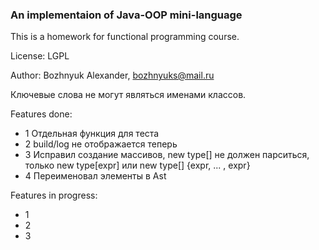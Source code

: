 ### An implementaion of Java-OOP mini-language

This is a homework for functional programming course.

License: LGPL

Author: Bozhnyuk Alexander, bozhnyuks@mail.ru

Ключевые слова не могут являться именами классов. 

Features done:

- 1 Отдельная функция для теста
- 2 build/log не отображается теперь 
- 3 Исправил создание массивов, new type[] не должен парситься, только new type[expr] или new type[] {expr, ... , expr} 
- 4 Переименовал элементы в Ast

Features in progress:

- 1
- 2
- 3 


